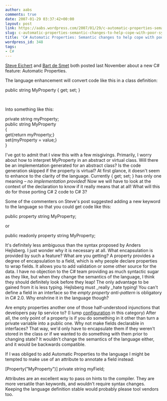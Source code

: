```yaml
---
author: aabs
comments: true
date: 2007-01-29 03:37:42+00:00
layout: post
link: https://aabs.wordpress.com/2007/01/29/c-automatic-properties-semantic-changes-to-help-cope-with-poor-syntax/
slug: c-automatic-properties-semantic-changes-to-help-cope-with-poor-syntax
title: 'C# Automatic Properties: Semantic changes to help cope with poor syntax? '
wordpress_id: 348
tags:
- C#
---
```


[Steve Eichert](http://steve.emxsoftware.com/LINQ/C+Automatic+Properties) and [Bart de Smet](http://community.bartdesmet.net/blogs/bart/archive/2006/11/08/C_2300_-Automatic-Properties.aspx) both posted last November about a new C# feature: Automatic Properties.


The language enhancement will convert code like this in a class definition:


public string MyProperty { get; set; }



 

Into something like this:


private string myProperty;  
public string MyProperty  
{  
 get{return myProperty;}  
 set{myProperty = value;}  
}


I've got to admit that I view this with a few misgivings. Primarily, I worry about how to interpret MyProperty in an abstract or virtual class. Will there be an implementation generated for an abstract class? Is the code generation skipped if the property is virtual? At first glance, it doesn't seem to enhance to the clarity of the language. Currently { get; set; } has only one meaning – _no implementation provided_! Now we will have to look at the context of the declaration to know if it really means that at all! What will this do for those porting C# 2 code to C# 3?


Some of the commenters on Steve's post suggested adding a new keyword to the language so that you could get code like this:


public property string MyProperty;


or


public readonly property string MyProperty;


It's definitely less ambiguous than the syntax proposed by Anders Hejlsberg. I just wonder why it is necessary at all. What encapsulation is provided by such a feature? What are you getting? A property provides a degree of encapsulation to a field, which is why people declare properties to wrap fields. It allows you to add validation or some other source for the data. I have no objection to the C# team providing as much syntactic sugar as they like, but when they change the semantics of the language, I think they should definitely look before they leap! The only advantage to be gained from it is less typing. Hejlsberg must _really _hate typing! You can't define a field in an interface so the _empty property anti-pattern_ is obligatory in C# 2.0. Why enshrine it in the language though?


Are empty properties another one of those half-understood injunctions that developers pay lip service to? (I lump [configuration](http://aabs.wordpress.com/configuration/) in this category) After all, the only point of a property is if you do something in it other than turn a private variable into a public one. Why not make fields declarable in interfaces? That way, we'd only have to encapsulate them if they weren't stored in the class or if we wanted to do something with them prior to changing state? It wouldn't change the semantics of the language either, and it would be backwards compatible.


If I was obliged to add Automatic Properties to the language I might be tempted to make use of an attribute to annotate a field instead:


[Property("MyProperty")] private string myField;


Attributes are an excellent way to pass on hints to the compiler. They are more versatile than keywords, and wouldn't require syntax changes. Keeping the language definition stable would probably please tool vendors too.
